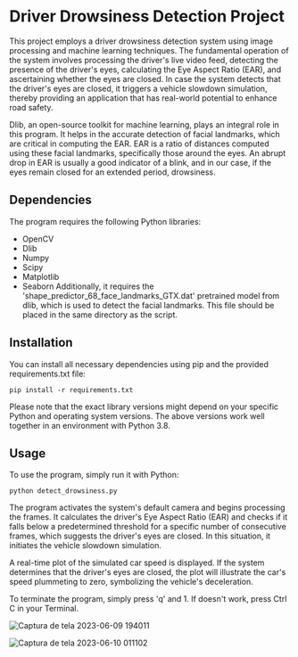 # Driver Drowsiness Detection Project
This project employs a driver drowsiness detection system using image processing and machine learning techniques. The fundamental operation of the system involves processing the driver's live video feed, detecting the presence of the driver's eyes, calculating the Eye Aspect Ratio (EAR), and ascertaining whether the eyes are closed. In case the system detects that the driver's eyes are closed, it triggers a vehicle slowdown simulation, thereby providing an application that has real-world potential to enhance road safety.

Dlib, an open-source toolkit for machine learning, plays an integral role in this program. It helps in the accurate detection of facial landmarks, which are critical in computing the EAR. EAR is a ratio of distances computed using these facial landmarks, specifically those around the eyes. An abrupt drop in EAR is usually a good indicator of a blink, and in our case, if the eyes remain closed for an extended period, drowsiness.

## Dependencies
The program requires the following Python libraries:

- OpenCV
- Dlib
- Numpy
- Scipy
- Matplotlib
- Seaborn
Additionally, it requires the 'shape_predictor_68_face_landmarks_GTX.dat' pretrained model from dlib, which is used to detect the facial landmarks. This file should be placed in the same directory as the script.

## Installation
You can install all necessary dependencies using pip and the provided requirements.txt file:

```
pip install -r requirements.txt
```

Please note that the exact library versions might depend on your specific Python and operating system versions. The above versions work well together in an environment with Python 3.8.

## Usage
To use the program, simply run it with Python:
```
python detect_drowsiness.py
```
The program activates the system's default camera and begins processing the frames. It calculates the driver's Eye Aspect Ratio (EAR) and checks if it falls below a predetermined threshold for a specific number of consecutive frames, which suggests the driver's eyes are closed. In this situation, it initiates the vehicle slowdown simulation.

A real-time plot of the simulated car speed is displayed. If the system determines that the driver's eyes are closed, the plot will illustrate the car's speed plummeting to zero, symbolizing the vehicle's deceleration.

To terminate the program, simply press 'q' and 1. If doesn't work, press Ctrl C in your Terminal.

![Captura de tela 2023-06-09 194011](https://github.com/pedrocrp/data_projects/assets/83802848/b25d64f9-ddf9-42a7-affa-3f606fb55f90)

![Captura de tela 2023-06-10 011102](https://github.com/pedrocrp/data_projects/assets/83802848/6f0a4bc2-bc92-482e-99ff-29e647776f7c)

